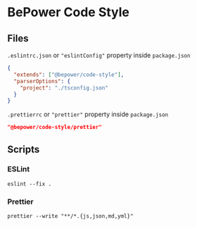 # BePower Code Style

## Files

`.eslintrc.json` or `"eslintConfig"` property inside `package.json`

```json
{
  "extends": ["@bepower/code-style"],
  "parserOptions": {
    "project": "./tsconfig.json"
  }
}
```

`.prettierrc` or `"prettier"` property inside `package.json`

```json
"@bepower/code-style/prettier"
```

## Scripts

### ESLint

`eslint --fix .`

### Prettier

`prettier --write "**/*.{js,json,md,yml}"`
